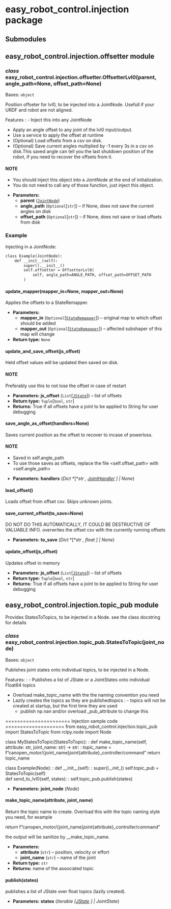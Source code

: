 # easy_robot_control.injection package

## Submodules

## easy_robot_control.injection.offsetter module

### *class* easy_robot_control.injection.offsetter.OffsetterLvl0(parent, angle_path=None, offset_path=None)

Bases: `object`

Position offseter for lvl0, to be injected into a JointNode.
Usefull if your URDF and robot are not aligned.

Features
: - Inject this into any JointNode
  - Apply an angle offset to any joint of the lvl0 input/output.
  - Use a service to apply the offset at runtime
  - (Optional) Load offsets from a csv on disk.
  - (Optional) Save current angles multiplied by -1 every 3s in a csv on disk.This saved angle can tell you the last shutdown position of the robot, if you need to recover the offsets from it.

#### NOTE
- You should inject this object into a JointNode at the end of initialization.
- You do not need  to call any of those function, just inject this object.

* **Parameters:**
  * **parent** ([`JointNode`](easy_robot_control.md#easy_robot_control.joint_state_interface.JointNode))
  * **angle_path** (`Optional`[`str`]) – if None, does not save the current angles on disk
  * **offset_path** (`Optional`[`str`]) – if None, does not save or load offsets from disk

### Example

Injecting in a JointNode:

```default
class Example(JointNode):
    def __init__(self):
        super().__init__()
        self.offsetter = OffsetterLvl0(
            self, angle_path=ANGLE_PATH, offset_path=OFFSET_PATH
        )
```

#### update_mapper(mapper_in=None, mapper_out=None)

Applies the offsets to a StateRemapper.

* **Parameters:**
  * **mapper_in** (`Optional`[[`StateRemapper`](easy_robot_control.utils.md#easy_robot_control.utils.state_remaper.StateRemapper)]) – original map to which offset should be added
  * **mapper_out** (`Optional`[[`StateRemapper`](easy_robot_control.utils.md#easy_robot_control.utils.state_remaper.StateRemapper)]) – affected subshaper of this map will change
* **Return type:**
  `None`

#### update_and_save_offset(js_offset)

Held offset values will be updated then saved on disk.

#### NOTE
Preferably use this to not lose the offset in case of restart

* **Parameters:**
  **js_offset** (`List`[[`JState`](easy_robot_control.utils.md#easy_robot_control.utils.joint_state_util.JState)]) – list of offsets
* **Return type:**
  `Tuple`[`bool`, `str`]
* **Returns:**
  True if all offsets have a joint to be applied to
  String for user debugging

#### save_angle_as_offset(handlers=None)

Saves current position as the offset to recover to incase of powerloss.

#### NOTE
- Saved in self.angle_path
- To use those saves as offsets, replace the file <self.offset_path> with <self.angle_path>

* **Parameters:**
  **handlers** (*Dict* *[**str* *,* [*JointHandler*](easy_robot_control.md#easy_robot_control.joint_state_interface.JointHandler) *]*  *|* *None*)

#### load_offset()

Loads offset from offset csv. Skips unknown joints.

#### save_current_offset(to_save=None)

DO NOT DO THIS AUTOMATICALLY, IT COULD BE DESTRUCTIVE OF VALUABLE INFO.
overwrites the offset csv with the currently running offsets

* **Parameters:**
  **to_save** (*Dict* *[**str* *,* *float* *]*  *|* *None*)

#### update_offset(js_offset)

Updates offset in memory

* **Parameters:**
  **js_offset** (`List`[[`JState`](easy_robot_control.utils.md#easy_robot_control.utils.joint_state_util.JState)]) – list of offsets
* **Return type:**
  `Tuple`[`bool`, `str`]
* **Returns:**
  True if all offsets have a joint to be applied to
  String for user debugging

## easy_robot_control.injection.topic_pub module

Provides StatesToTopics, to be injected in a Node.
see the class docstring for details

### *class* easy_robot_control.injection.topic_pub.StatesToTopic(joint_node)

Bases: `object`

Publishes joint states onto individual topics, to be injected in a Node.

Features:
: - Publishes a list of JState or a JointStates onto individual Float64 topics
  - Overload make_topic_name with the the naming convention you need
  - Lazily creates the topics as they are publishedtopics
    : - topics will not be created at startup, but the first time they are used
      - publish np.nan and/or overload \_pub_attribute to change this

====================== Injection sample code ====================
from easy_robot_control.injection.topic_pub import StatesToTopic
from rclpy.node import Node

class MyStatesToTopic(StatesToTopic):
: def make_topic_name(self, attribute: str, joint_name: str) -> str:
  : topic_name = f”canopen_motor/{joint_name}_joint_{attribute}_controller/command”
    return topic_name

class Example(Node):
: def \_\_init_\_(self):
  : super()._\_init_\_()
    self.topic_pub = StatesToTopic(self)
  <br/>
  def send_to_lvl0(self, states):
  : self.topic_pub.publish(states)

* **Parameters:**
  **joint_node** (*Node*)

#### make_topic_name(attribute, joint_name)

Return the topic name to create.
Overload this with the topic naming style you need, for example

return f”canopen_motor/{joint_name}_joint_{attribute}_controller/command”

the output will be sanitize by \_\_make_topic_name.

* **Parameters:**
  * **attribute** (`str`) – position, velocity or effort
  * **joint_name** (`str`) – name of the joint
* **Return type:**
  `str`
* **Returns:**
  name of the associated topic

#### publish(states)

publishes a list of JState over float topics (lazily created).

* **Parameters:**
  **states** (*Iterable* *[*[*JState*](easy_robot_control.utils.md#easy_robot_control.utils.joint_state_util.JState) *]*  *|* *JointState*)
